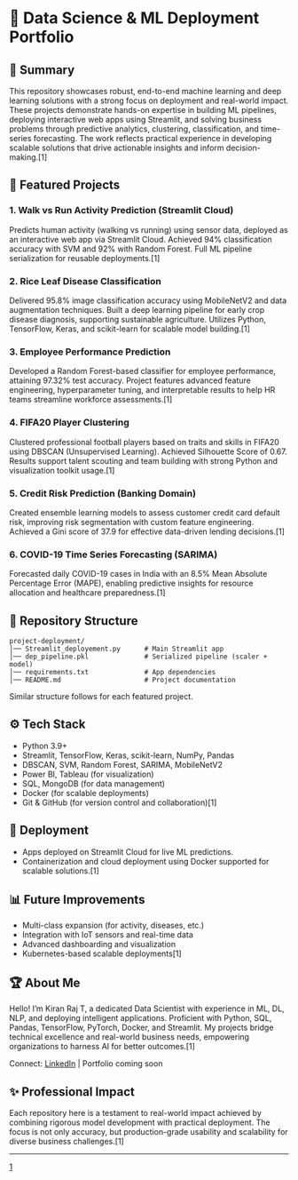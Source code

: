 # 🚀 Data Science & ML Deployment Portfolio

## 📌 Summary
This repository showcases robust, end-to-end machine learning and deep learning solutions with a strong focus on deployment and real-world impact. These projects demonstrate hands-on expertise in building ML pipelines, deploying interactive web apps using Streamlit, and solving business problems through predictive analytics, clustering, classification, and time-series forecasting. The work reflects practical experience in developing scalable solutions that drive actionable insights and inform decision-making.[1]

## 🧠 Featured Projects

### 1. Walk vs Run Activity Prediction (Streamlit Cloud)
Predicts human activity (walking vs running) using sensor data, deployed as an interactive web app via Streamlit Cloud. Achieved 94% classification accuracy with SVM and 92% with Random Forest. Full ML pipeline serialization for reusable deployments.[1]

### 2. Rice Leaf Disease Classification
Delivered 95.8% image classification accuracy using MobileNetV2 and data augmentation techniques. Built a deep learning pipeline for early crop disease diagnosis, supporting sustainable agriculture. Utilizes Python, TensorFlow, Keras, and scikit-learn for scalable model building.[1]

### 3. Employee Performance Prediction
Developed a Random Forest-based classifier for employee performance, attaining 97.32% test accuracy. Project features advanced feature engineering, hyperparameter tuning, and interpretable results to help HR teams streamline workforce assessments.[1]

### 4. FIFA20 Player Clustering
Clustered professional football players based on traits and skills in FIFA20 using DBSCAN (Unsupervised Learning). Achieved Silhouette Score of 0.67. Results support talent scouting and team building with strong Python and visualization toolkit usage.[1]

### 5. Credit Risk Prediction (Banking Domain)
Created ensemble learning models to assess customer credit card default risk, improving risk segmentation with custom feature engineering. Achieved a Gini score of 37.9 for effective data-driven lending decisions.[1]

### 6. COVID-19 Time Series Forecasting (SARIMA)
Forecasted daily COVID-19 cases in India with an 8.5% Mean Absolute Percentage Error (MAPE), enabling predictive insights for resource allocation and healthcare preparedness.[1]

## 📂 Repository Structure
```
project-deployment/
│── Streamlit_deployement.py      # Main Streamlit app
│── dep_pipeline.pkl              # Serialized pipeline (scaler + model)
│── requirements.txt              # App dependencies
│── README.md                     # Project documentation
```
Similar structure follows for each featured project.

## ⚙️ Tech Stack
- Python 3.9+
- Streamlit, TensorFlow, Keras, scikit-learn, NumPy, Pandas
- DBSCAN, SVM, Random Forest, SARIMA, MobileNetV2
- Power BI, Tableau (for visualization)
- SQL, MongoDB (for data management)
- Docker (for scalable deployments)
- Git & GitHub (for version control and collaboration)[1]

## 🚀 Deployment
- Apps deployed on Streamlit Cloud for live ML predictions.
- Containerization and cloud deployment using Docker supported for scalable solutions.[1]

## 📊 Future Improvements
- Multi-class expansion (for activity, diseases, etc.)
- Integration with IoT sensors and real-time data
- Advanced dashboarding and visualization
- Kubernetes-based scalable deployments[1]

## 🏆 About Me
Hello! I’m Kiran Raj T, a dedicated Data Scientist with experience in ML, DL, NLP, and deploying intelligent applications. Proficient with Python, SQL, Pandas, TensorFlow, PyTorch, Docker, and Streamlit. My projects bridge technical excellence and real-world business needs, empowering organizations to harness AI for better outcomes.[1]

Connect: [LinkedIn](https://www.linkedin.com/) | Portfolio coming soon

## ✨ Professional Impact
Each repository here is a testament to real-world impact achieved by combining rigorous model development with practical deployment. The focus is not only accuracy, but production-grade usability and scalability for diverse business challenges.[1]

***


[1](https://ppl-ai-file-upload.s3.amazonaws.com/web/direct-files/collection_c780345a-1197-4938-898d-6a2007b4f382/8f2a6e19-0b41-4868-8557-b5daf95ecc59/Kiran_raj_final_resume_1.pdf)

